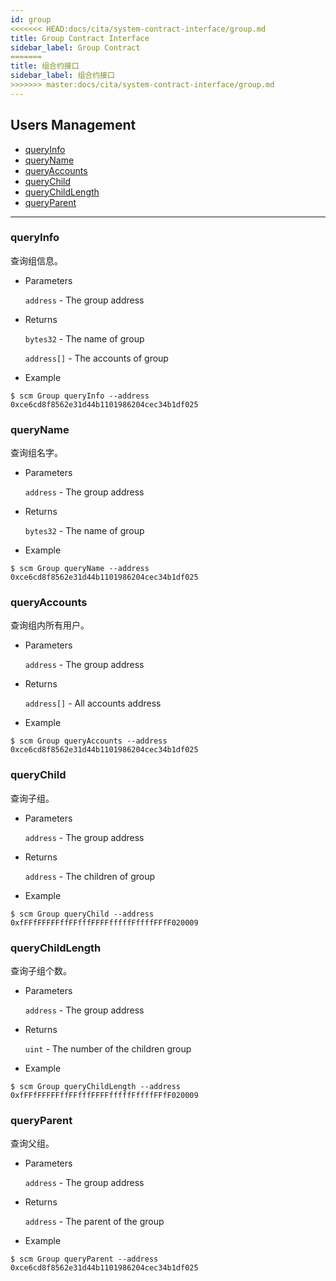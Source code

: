 ```yaml
---
id: group
<<<<<<< HEAD:docs/cita/system-contract-interface/group.md
title: Group Contract Interface
sidebar_label: Group Contract
=======
title: 组合约接口
sidebar_label: 组合约接口
>>>>>>> master:docs/cita/system-contract-interface/group.md
---
```


<h2 class="hover-list">Users Management</h2>

* [queryInfo](#queryInfo)
* [queryName](#queryName)
* [queryAccounts](#queryAccounts)
* [queryChild](#queryChild)
* [queryChildLength](#queryChildLength)
* [queryParent](#queryParent)

***

### queryInfo

查询组信息。

* Parameters

    `address` - The group address

* Returns

    `bytes32` - The name of group

    `address[]` - The accounts of group

* Example

```shell
$ scm Group queryInfo --address 0xce6cd8f8562e31d44b1101986204cec34b1df025
```

### queryName

查询组名字。

* Parameters

    `address` - The group address

* Returns

    `bytes32` - The name of group

* Example

```shell
$ scm Group queryName --address 0xce6cd8f8562e31d44b1101986204cec34b1df025
```

### queryAccounts

查询组内所有用户。

* Parameters

    `address` - The group address

* Returns

    `address[]` - All accounts address

* Example

```shell
$ scm Group queryAccounts --address 0xce6cd8f8562e31d44b1101986204cec34b1df025
```

### queryChild

查询子组。

* Parameters

    `address` - The group address

* Returns

    `address` - The children of group

* Example

```shell
$ scm Group queryChild --address 0xfFFfFFFFFffFFfffFFFFfffffFffffFFfF020009
```

### queryChildLength

查询子组个数。

* Parameters

    `address` - The group address

* Returns

    `uint` - The number of the children group

* Example

```shell
$ scm Group queryChildLength --address 0xfFFfFFFFFffFFfffFFFFfffffFffffFFfF020009
```

### queryParent

查询父组。

* Parameters

    `address` - The group address

* Returns

    `address` - The parent of the group

* Example

```shell
$ scm Group queryParent --address 0xce6cd8f8562e31d44b1101986204cec34b1df025
```
